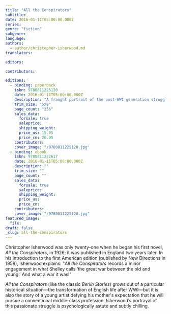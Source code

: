 ```yaml
---
title: "All the Conspirators"
subtitle:
date: 2016-01-11T05:00:00.000Z
series:
genre: "fiction"
subgenre:
language:
authors:
  - author/christopher-isherwood.md
translators:

editors:

contributors:

editions:
  - binding: paperback
    isbn: 9780811225120
    date: 2016-01-11T05:00:00.000Z
    description: "A fraught portrait of the post-WWI generation struggling to break free from the rigid social system that sustained the British Empire "
    trim_size: "5x8"
    page_count: "256"
    sales_data:
      forsale: true
      saleprice:
      shipping_weight:
      price_us: 15.95
      price_cn: 20.95
    contributors:
    cover_image: "/9780811225120.jpg"
  - binding: ebook
    isbn: 9780811222617
    date: 2016-01-11T05:00:00.000Z
    description: ""
    trim_size: ""
    page_count: ""
    sales_data:
      forsale: true
      saleprice:
      shipping_weight:
      price_us:
      price_cn:
    contributors:
    cover_image: "/9780811225120.jpg"
featured_image:
  file:
draft: false
_slug: all-the-conspirators
---
```


Christopher Isherwood was only twenty-one when he began his first novel, _All the Conspirators_, in 1926; it was published in England two years later. In his introduction to the first American edition (published by New Directions in 1958), Isherwood explains: "_All the Conspirators_ records a minor engagement in what Shelley calls ‘the great war between the old and young.’ And what a war it was!"

_All the Conspirators_ (like the classic _Berlin Stories_) grows out of a particular historical situation—the transformation of English life after WWI—but it is also the story of a young artist defying his mother's expectation that he will pursue a conventional middle-class profession. Isherwood’s portrayal of this passionate struggle is psychologically astute and subtly chilling.
